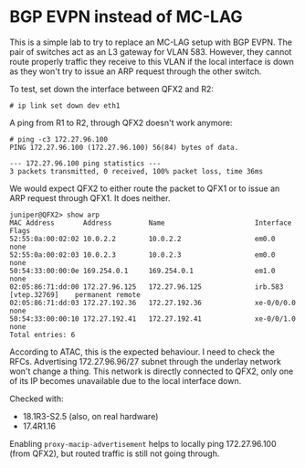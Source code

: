 # BGP EVPN instead of MC-LAG

This is a simple lab to try to replace an MC-LAG setup with BGP EVPN.
The pair of switches act as an L3 gateway for VLAN 583. However, they
cannot route properly traffic they receive to this VLAN if the local
interface is down as they won't try to issue an ARP request through
the other switch.

To test, set down the interface between QFX2 and R2:

    # ip link set down dev eth1

A ping from R1 to R2, through QFX2 doesn't work anymore:

    # ping -c3 172.27.96.100
    PING 172.27.96.100 (172.27.96.100) 56(84) bytes of data.
    
    --- 172.27.96.100 ping statistics ---
    3 packets transmitted, 0 received, 100% packet loss, time 36ms

We would expect QFX2 to either route the packet to QFX1 or to issue an
ARP request through QFX1. It does neither.

    juniper@QFX2> show arp
    MAC Address       Address         Name                      Interface               Flags
    52:55:0a:00:02:02 10.0.2.2        10.0.2.2                  em0.0                   none
    52:55:0a:00:02:03 10.0.2.3        10.0.2.3                  em0.0                   none
    50:54:33:00:00:0e 169.254.0.1     169.254.0.1               em1.0                   none
    02:05:86:71:dd:00 172.27.96.125   172.27.96.125             irb.583 [vtep.32769]    permanent remote
    02:05:86:71:dd:03 172.27.192.36   172.27.192.36             xe-0/0/0.0              none
    50:54:33:00:00:10 172.27.192.41   172.27.192.41             xe-0/0/1.0              none
    Total entries: 6

According to ATAC, this is the expected behaviour. I need to check the
RFCs. Advertising 172.27.96.96/27 subnet through the underlay network
won't change a thing. This network is directly connected to QFX2, only
one of its IP becomes unavailable due to the local interface down.

Checked with:

 - 18.1R3-S2.5 (also, on real hardware)
 - 17.4R1.16

Enabling `proxy-macip-advertisement` helps to locally ping
172.27.96.100 (from QFX2), but routed traffic is still not going
through.
